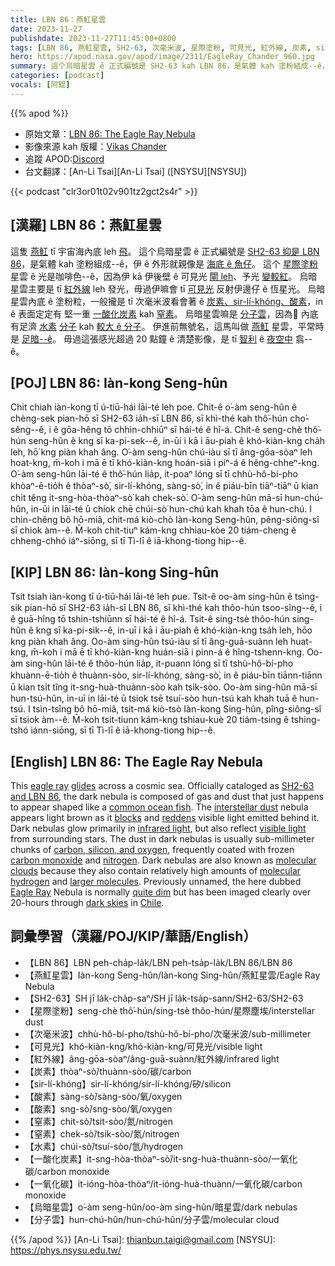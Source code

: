 ```yaml
---
title: LBN 86：燕魟星雲
date: 2023-11-27
publishdate: 2023-11-27T11:45:00+0800
tags: [LBN 86, 燕魟星雲, SH2-63, 次毫米波, 星際塗粉, 可見光, 紅外線, 炭素, sir-lí-khóng, 酸素, 一氧化碳, 一酸化炭素, 窒素, 烏暗星雲, 分子雲, 水素]
hero: https://apod.nasa.gov/apod/image/2311/EagleRay_Chander_960.jpg
summary: 這个烏暗星雲 ê 正式編號是 SH2-63 kah LBN 86，是氣體 kah 塗粉組成--ê，伊 ê 外形就親像是海內底 ê 魚仔。
categories: [podcast]
vocals: [阿錕]
---
```


{{% apod %}}

- 原始文章：[LBN 86: The Eagle Ray Nebula](https://apod.nasa.gov/apod/ap231127.html)
- 影像來源 kah 版權：[Vikas Chander](https://www.instagram.com/vikaschanderastrophotography/)
- 追蹤 APOD:[Discord](https://discord.com/api/oauth2/authorize?client_id=875759903740948520&permissions=34628291664&scope=bot%20applications.commands)
- 台文翻譯：[An-Li Tsai][An-Li Tsai] ([NSYSU][NSYSU])

{{< podcast "clr3or01t02v901tz2gct2s4r" >}}

## [漢羅] LBN 86：燕魟星雲
這隻 [燕魟][eagle ray] tī 宇宙海內底 leh [飛][glides]。
這个烏暗星雲 ê 正式編號是 [SH2-63 抑是 LBN 86][SH2-63 and LBN 86]，是氣體 kah 塗粉組成--ê，伊 ê 外形就親像是 [海底 ê 魚仔][common ocean fish]。
這个 [星際塗粉][interstellar dust] 星雲 ê 光是咖啡色--ê，因為伊 kā 伊後壁 ê 可見光 [閘 leh][blocks]、予光 [變較紅][reddens]。
烏暗星雲主要是 tī [紅外線][infrared light] leh 發光，毋過伊嘛會 tī [可見光][visible light] 反射伊邊仔 ê 恆星光。
烏暗星雲內底 ê 塗粉粒，一般攏是 tī 次毫米波看會著 ê [炭素、sir-lí-khóng、酸素][carbon, silicon, and oxygen]，in ê 表面定定有 堅一重 [一酸化炭素][carbon monoxide] kah [窒素][nitrogen]。
烏暗星雲嘛是 [分子雲][molecular clouds]，因為𪜶 內底有足濟 [水素][hydrogen] [分子][molecular] kah [較大 ê 分子][larger molecules]。
伊進前無號名，這馬叫做 [燕魟][Eagle Ray] 星雲，平常時是 [足暗--ê][quite dim]。
毋過這張感光超過 20 點鐘 ê 清楚影像，是 tī [智利][Chile] ê [夜空中][dark skies] 翕--ê。

## [POJ] LBN 86: Iàn-kong Seng-hûn
Chit chiah iàn-kong tī ú-tiū-hái lāi-té leh poe.
Chit-ê o͘-àm seng-hûn ê chèng-sek pian-hō sī SH2-63 ia̍h-sī LBN 86, sī khì-thé kah thô͘-hún cho͘-sêng--ê, i ê gōa-hêng tō chhin-chhiūⁿ sī hái-té ê hî-á.
Chit-ê seng-chè thô͘-hún seng-hûn ê kng sī ka-pi-sek--ê, in-ūi i kā i āu-piah ê khó-kiàn-kng cha̍h leh, hō͘ kng piàn khah âng.
O͘-àm seng-hûn chú-iàu sī tī âng-gōa-sòaⁿ leh hoat-kng, m̄-koh i mā ē tī khó-kiàn-kng hoán-siā i piⁿ-á ê hêng-chheⁿ-kng.
O͘-àm seng-hûn lāi-té ê thô͘-hún lia̍p, it-poaⁿ lóng sī tī chhù-hô-bí-pho khòaⁿ-ē-tio̍h ê thòaⁿ-sò͘, sir-lí-khóng, sàng-sò͘, in ê piáu-bīn tiāⁿ-tiāⁿ ū kian chi̍t têng it-sng-hòa-thòaⁿ-sò͘ kah chek-sò͘.
O͘-àm seng-hûn mā-sī hun-chú-hûn, in-ūi in lāi-té ū chiok chē chúi-sò͘ hun-chú kah khah tōa ê hun-chú.
I chìn-chêng bô hō-miâ, chit-má kiò-chò Iàn-kong Seng-hûn, pêng-siông-sî sī chiok àm--ê.
M̄-koh chit-tiuⁿ kám-kng chhiau-kòe 20 tiám-cheng ê chheng-chhó iáⁿ-siōng, sī tī Tì-lī ê iā-khong-tiong hip--ê.

## [KIP] LBN 86: Iàn-kong Sing-hûn
Tsit tsiah iàn-kong tī ú-tiū-hái lāi-té leh pue.
Tsit-ê oo-àm sing-hûn ê tsìng-sik pian-hō sī SH2-63 ia̍h-sī LBN 86, sī khì-thé kah thôo-hún tsoo-sîng--ê, i ê guā-hîng tō tshin-tshiūnn sī hái-té ê hî-á.
Tsit-ê sing-tsè thôo-hún sing-hûn ê kng sī ka-pi-sik--ê, in-uī i kā i āu-piah ê khó-kiàn-kng tsa̍h leh, hōo kng piàn khah âng.
Oo-àm sing-hûn tsú-iàu sī tī âng-guā-suànn leh huat-kng, m̄-koh i mā ē tī khó-kiàn-kng huán-siā i pinn-á ê hîng-tshenn-kng.
Oo-àm sing-hûn lāi-té ê thôo-hún lia̍p, it-puann lóng sī tī tshù-hô-bí-pho khuànn-ē-tio̍h ê thuànn-sòo, sir-lí-khóng, sàng-sò͘, in ê piáu-bīn tiānn-tiānn ū kian tsi̍t tîng it-sng-huà-thuànn-sòo kah tsik-sòo.
Oo-àm sing-hûn mā-sī hun-tsú-hûn, in-uī in lāi-té ū tsiok tsē tsuí-sòo hun-tsú kah khah tuā ê hun-tsú.
I tsìn-tsîng bô hō-miâ, tsit-má kiò-tsò Iàn-kong Sing-hûn, pîng-siông-sî sī tsiok àm--ê.
M̄-koh tsit-tiunn kám-kng tshiau-kuè 20 tiám-tsing ê tshing-tshó iánn-siōng, sī tī Tì-lī ê iā-khong-tiong hip--ê.

## [English] LBN 86: The Eagle Ray Nebula
This [eagle ray][eagle ray] [glides][glides] across a cosmic sea.
Officially cataloged as [SH2-63 and LBN 86][SH2-63 and LBN 86], the dark nebula is composed of gas and dust that just happens to appear shaped like a [common ocean fish][common ocean fish].
The [interstellar dust][interstellar dust] nebula appears light brown as it [blocks][blocks] and [reddens][reddens] visible light emitted behind it.
Dark nebulas glow primarily in [infrared light][infrared light], but also reflect [visible light][visible light] from surrounding stars.
The dust in dark nebulas is usually sub-millimeter chunks of [carbon, silicon, and oxygen][carbon, silicon, and oxygen], frequently coated with frozen [carbon monoxide][carbon monoxide] and [nitrogen][nitrogen].
Dark nebulas are also known as [molecular clouds][molecular clouds] because they also contain relatively high amounts of [molecular][molecular] [hydrogen][hydrogen] and [larger molecules][larger molecules].
Previously unnamed, the here dubbed [Eagle Ray][Eagle Ray] Nebula is normally [quite dim][quite dim] but has been imaged clearly over 20-hours through [dark skies][dark skies] in [Chile][Chile].

## 詞彙學習（漢羅/POJ/KIP/華語/English）
- 【LBN 86】LBN peh-cha̍p-la̍k/LBN peh-tsa̍p-la̍k/LBN 86/LBN 86
- 【燕魟星雲】Iàn-kong Seng-hûn/Iàn-kong Sing-hûn/燕魟星雲/Eagle Ray Nebula
- 【SH2-63】SH jī la̍k-cha̍p-saⁿ/SH jī la̍k-tsa̍p-sann/SH2-63/SH2-63
- 【星際塗粉】seng-chè thô͘-hún/sing-tsè thôo-hún/星際塵埃/interstellar dust
- 【次毫米波】chhù-hô-bí-pho/tshù-hô-bí-pho/次毫米波/sub-millimeter
- 【可見光】khó-kiàn-kng/khó-kiàn-kng/可見光/visible light
- 【紅外線】âng-gōa-sòaⁿ/âng-guā-suànn/紅外線/infrared light
- 【炭素】thòaⁿ-sò͘/thuànn-sòo/碳/carbon
- 【sir-lí-khóng】sir-lí-khóng/sir-lí-khóng/矽/silicon
- 【酸素】sàng-sò͘/sàng-sòo/氧/oxygen
- 【酸素】sng-sò͘/sng-sòo/氧/oxygen
- 【窒素】chit-sò͘/tsit-sòo/氮/nitrogen
- 【窒素】chek-sò͘/tsik-sòo/氮/nitrogen
- 【水素】chúi-sò͘/tsuí-sòo/氫/hydrogen
- 【一酸化炭素】it-sng-hòa-thòaⁿ-sò͘/it-sng-huà-thuànn-sòo/一氧化碳/carbon monoxide
- 【一氧化碳】it-ióng-hòa-thòaⁿ/it-ióng-huà-thuànn/一氧化碳/carbon monoxide
- 【烏暗星雲】o͘-àm seng-hûn/oo-àm sing-hûn/暗星雲/dark nebulas
- 【分子雲】hun-chú-hûn/hun-chú-hûn/分子雲/molecular cloud

{{% /apod %}}
[An-Li Tsai]: thianbun.taigi@gmail.com
[NSYSU]: https://phys.nsysu.edu.tw/

[copyright]: https://apod.nasa.gov/apod/fap/lib/about_apod.html#srapply
[License]: https://creativecommons.org/licenses/by/2.0/

[eagle ray]:https://en.wikipedia.org/wiki/Eagle_ray
[glides]:https://youtu.be/sHgPqrBF8bA
[SH2-63 and LBN 86]:https://www.astrobin.com/qa64zs/
[common ocean fish]:https://www.georgiaaquarium.org/animal/spotted-eagle-ray/
[interstellar dust]:https://apod.nasa.gov/apod/ap990509.html
[blocks]:https://apod.nasa.gov/apod/ap230129.html
[reddens]:http://burro.astr.cwru.edu/Academics/Astr221/StarProp/dust.html
[infrared light]:https://science.nasa.gov/ems/07_infraredwaves/
[visible light]:https://science.nasa.gov/ems/09_visiblelight/
[carbon, silicon, and oxygen]:https://apod.nasa.gov/apod/ap230108.html
[carbon monoxide]:https://earthobservatory.nasa.gov/global-maps/MOP_CO_M
[nitrogen]:https://youtu.be/qVKod6Rv6dE
[molecular clouds]:https://apod.nasa.gov/apod/ap231123.html
[molecular]:https://en.wikipedia.org/wiki/Diatomic_molecule
[hydrogen]:https://en.wikipedia.org/wiki/Hydrogen
[larger molecules]:https://apod.nasa.gov/apod/ap120821.html
[Eagle Ray]:https://youtu.be/sHgPqrBF8bA
[quite dim]:https://media.istockphoto.com/id/1326946398/photo/curious-dog-funny-pug-looking-through-binoculars.jpg?s=1024x1024&w=is&k=20&c=daD-I9x7Ukt1qUsyqChchDFUt6vaI5vfvswI3dzJCUM=
[dark skies]:https://apod.nasa.gov/apod/ap200408.html
[Chile]:https://en.wikipedia.org/wiki/Chile
